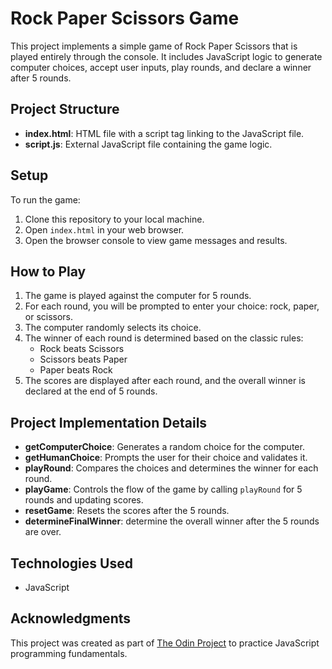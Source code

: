 # Rock Paper Scissors Game

This project implements a simple game of Rock Paper Scissors that is played entirely through the console. It includes JavaScript logic to generate computer choices, accept user inputs, play rounds, and declare a winner after 5 rounds.

## Project Structure

- **index.html**: HTML file with a script tag linking to the JavaScript file.
- **script.js**: External JavaScript file containing the game logic.

## Setup

To run the game:

1. Clone this repository to your local machine.
2. Open `index.html` in your web browser.
3. Open the browser console to view game messages and results.

## How to Play

1. The game is played against the computer for 5 rounds.
2. For each round, you will be prompted to enter your choice: rock, paper, or scissors.
3. The computer randomly selects its choice.
4. The winner of each round is determined based on the classic rules:
   - Rock beats Scissors
   - Scissors beats Paper
   - Paper beats Rock
5. The scores are displayed after each round, and the overall winner is declared at the end of 5 rounds.

## Project Implementation Details

- **getComputerChoice**: Generates a random choice for the computer.
- **getHumanChoice**: Prompts the user for their choice and validates it.
- **playRound**: Compares the choices and determines the winner for each round.
- **playGame**: Controls the flow of the game by calling `playRound` for 5 rounds and updating scores.
- **resetGame**: Resets the scores after the 5 rounds.
- **determineFinalWinner**: determine the overall winner after the 5 rounds are over.

## Technologies Used

- JavaScript

## Acknowledgments

This project was created as part of [The Odin Project](https://www.theodinproject.com/dashboard) to practice JavaScript programming fundamentals.
